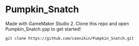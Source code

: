 # Pumpkin_Snatch

Made with GameMaker Studio 2. Clone this repo and open Pumpkin_Snatch.ypp to get started!

    git clone https://github.com/cannikin/Pumpkin_Snatch.git
